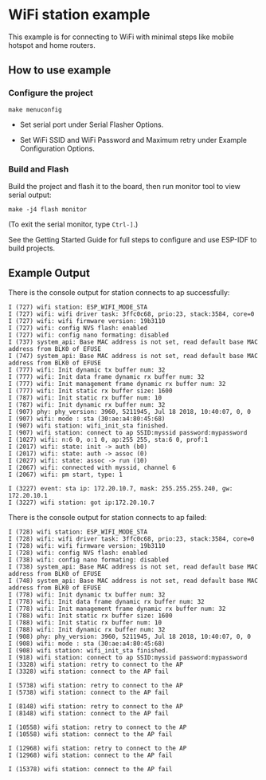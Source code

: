 # WiFi station example

This example is for connecting to WiFi with minimal steps like mobile hotspot and home routers.


## How to use example

### Configure the project

```
make menuconfig
```

* Set serial port under Serial Flasher Options.

* Set WiFi SSID and WiFi Password and Maximum retry under Example Configuration Options.

### Build and Flash

Build the project and flash it to the board, then run monitor tool to view serial output:

```
make -j4 flash monitor
```

(To exit the serial monitor, type ``Ctrl-]``.)

See the Getting Started Guide for full steps to configure and use ESP-IDF to build projects.

## Example Output

There is the console output for station connects to ap successfully:
```
I (727) wifi station: ESP_WIFI_MODE_STA
I (727) wifi: wifi driver task: 3ffc0c68, prio:23, stack:3584, core=0
I (727) wifi: wifi firmware version: 19b3110
I (727) wifi: config NVS flash: enabled
I (727) wifi: config nano formating: disabled
I (737) system_api: Base MAC address is not set, read default base MAC address from BLK0 of EFUSE
I (747) system_api: Base MAC address is not set, read default base MAC address from BLK0 of EFUSE
I (777) wifi: Init dynamic tx buffer num: 32
I (777) wifi: Init data frame dynamic rx buffer num: 32
I (777) wifi: Init management frame dynamic rx buffer num: 32
I (777) wifi: Init static rx buffer size: 1600
I (787) wifi: Init static rx buffer num: 10
I (787) wifi: Init dynamic rx buffer num: 32
I (907) phy: phy_version: 3960, 5211945, Jul 18 2018, 10:40:07, 0, 0
I (907) wifi: mode : sta (30:ae:a4:80:45:68)
I (907) wifi station: wifi_init_sta finished.
I (907) wifi station: connect to ap SSID:myssid password:mypassword
I (1027) wifi: n:6 0, o:1 0, ap:255 255, sta:6 0, prof:1
I (2017) wifi: state: init -> auth (b0)
I (2017) wifi: state: auth -> assoc (0)
I (2027) wifi: state: assoc -> run (10)
I (2067) wifi: connected with myssid, channel 6
I (2067) wifi: pm start, type: 1

I (3227) event: sta ip: 172.20.10.7, mask: 255.255.255.240, gw: 172.20.10.1
I (3227) wifi station: got ip:172.20.10.7
```

There is the console output for station connects to ap failed:
```
I (728) wifi station: ESP_WIFI_MODE_STA
I (728) wifi: wifi driver task: 3ffc0c68, prio:23, stack:3584, core=0
I (728) wifi: wifi firmware version: 19b3110
I (728) wifi: config NVS flash: enabled
I (738) wifi: config nano formating: disabled
I (738) system_api: Base MAC address is not set, read default base MAC address from BLK0 of EFUSE
I (748) system_api: Base MAC address is not set, read default base MAC address from BLK0 of EFUSE
I (778) wifi: Init dynamic tx buffer num: 32
I (778) wifi: Init data frame dynamic rx buffer num: 32
I (778) wifi: Init management frame dynamic rx buffer num: 32
I (788) wifi: Init static rx buffer size: 1600
I (788) wifi: Init static rx buffer num: 10
I (788) wifi: Init dynamic rx buffer num: 32
I (908) phy: phy_version: 3960, 5211945, Jul 18 2018, 10:40:07, 0, 0
I (908) wifi: mode : sta (30:ae:a4:80:45:68)
I (908) wifi station: wifi_init_sta finished.
I (918) wifi station: connect to ap SSID:myssid password:mypassword
I (3328) wifi station: retry to connect to the AP
I (3328) wifi station: connect to the AP fail

I (5738) wifi station: retry to connect to the AP
I (5738) wifi station: connect to the AP fail

I (8148) wifi station: retry to connect to the AP
I (8148) wifi station: connect to the AP fail

I (10558) wifi station: retry to connect to the AP
I (10558) wifi station: connect to the AP fail

I (12968) wifi station: retry to connect to the AP
I (12968) wifi station: connect to the AP fail

I (15378) wifi station: connect to the AP fail
```
